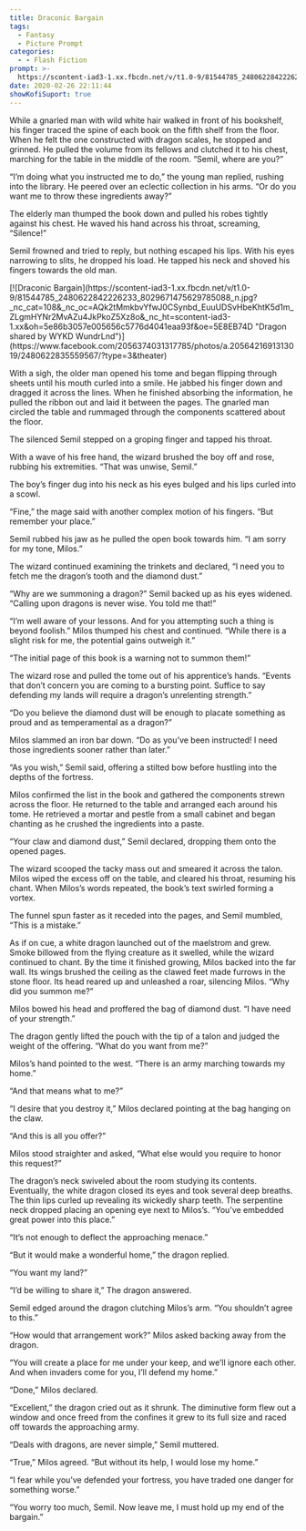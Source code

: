 ```yaml
---
title: Draconic Bargain
tags:
  - Fantasy
  - Picture Prompt
categories:
  - - Flash Fiction
prompt: >-
  https://scontent-iad3-1.xx.fbcdn.net/v/t1.0-9/81544785_2480622842226233_8029671475629785088_n.jpg?_nc_cat=108&_nc_oc=AQk2tMmkbvYfwJ0CSynbd_EuuUDSvHbeKhtK5d1m_ZLgmHYNr2MvAZu4JkPkoZ5Xz8o&_nc_ht=scontent-iad3-1.xx&oh=5e86b3057e005656c5776d4041eaa93f&oe=5E8EB74D
date: 2020-02-26 22:11:44
showKofiSuport: true
---
```


While a gnarled man with wild white hair walked in front of his bookshelf, his finger traced the spine of each book on the fifth shelf from the floor. When he felt the one constructed with dragon scales, he stopped and grinned. He pulled the volume from its fellows and clutched it to his chest, marching for the table in the middle of the room. “Semil, where are you?”

“I’m doing what you instructed me to do,” the young man replied, rushing into the library. He peered over an eclectic collection in his arms. “Or do you want me to throw these ingredients away?”

The elderly man thumped the book down and pulled his robes tightly against his chest. He waved his hand across his throat, screaming, “Silence!”

Semil frowned and tried to reply, but nothing escaped his lips. With his eyes narrowing to slits, he dropped his load.<!-- more --> He tapped his neck and shoved his fingers towards the old man.

<div class="center">[![Draconic Bargain](https://scontent-iad3-1.xx.fbcdn.net/v/t1.0-9/81544785_2480622842226233_8029671475629785088_n.jpg?_nc_cat=108&_nc_oc=AQk2tMmkbvYfwJ0CSynbd_EuuUDSvHbeKhtK5d1m_ZLgmHYNr2MvAZu4JkPkoZ5Xz8o&_nc_ht=scontent-iad3-1.xx&oh=5e86b3057e005656c5776d4041eaa93f&oe=5E8EB74D "Dragon shared by WYKD WundrLnd")](https://www.facebook.com/2056374031317785/photos/a.2056421691313019/2480622835559567/?type=3&theater)</div>

With a sigh, the older man opened his tome and began flipping through sheets until his mouth curled into a smile. He jabbed his finger down and dragged it across the lines. When he finished absorbing the information, he pulled the ribbon out and laid it between the pages. The gnarled man circled the table and rummaged through the components scattered about the floor.

The silenced Semil stepped on a groping finger and tapped his throat.

With a wave of his free hand, the wizard brushed the boy off and rose, rubbing his extremities. “That was unwise, Semil.”

The boy’s finger dug into his neck as his eyes bulged and his lips curled into a scowl.

“Fine,” the mage said with another complex motion of his fingers. “But remember your place.”

Semil rubbed his jaw as he pulled the open book towards him. “I am sorry for my tone, Milos.”

The wizard continued examining the trinkets and declared, “I need you to fetch me the dragon’s tooth and the diamond dust.”

“Why are we summoning a dragon?” Semil backed up as his eyes widened. “Calling upon dragons is never wise. You told me that!”

“I’m well aware of your lessons. And for you attempting such a thing is beyond foolish.” Milos thumped his chest and continued. “While there is a slight risk for me, the potential gains outweigh it.”

“The initial page of this book is a warning not to summon them!”

The wizard rose and pulled the tome out of his apprentice’s hands. “Events that don’t concern you are coming to a bursting point. Suffice to say defending my lands will require a dragon’s unrelenting strength.”

“Do you believe the diamond dust will be enough to placate something as proud and as temperamental as a dragon?”

Milos slammed an iron bar down. “Do as you’ve been instructed! I need those ingredients sooner rather than later.”

“As you wish,” Semil said, offering a stilted bow before hustling into the depths of the fortress.

Milos confirmed the list in the book and gathered the components strewn across the floor. He returned to the table and arranged each around his tome. He retrieved a mortar and pestle from a small cabinet and began chanting as he crushed the ingredients into a paste.

“Your claw and diamond dust,” Semil declared, dropping them onto the opened pages.

The wizard scooped the tacky mass out and smeared it across the talon. Milos wiped the excess off on the table, and cleared his throat, resuming his chant. When Milos’s words repeated, the book’s text swirled forming a vortex.

The funnel spun faster as it receded into the pages, and Semil mumbled, “This is a mistake.”

As if on cue, a white dragon launched out of the maelstrom and grew. Smoke billowed from the flying creature as it swelled, while the wizard continued to chant. By the time it finished growing, Milos backed into the far wall. Its wings brushed the ceiling as the clawed feet made furrows in the stone floor. Its head reared up and unleashed a roar, silencing Milos. “Why did you summon me?”

Milos bowed his head and proffered the bag of diamond dust. “I have need of your strength.”

The dragon gently lifted the pouch with the tip of a talon and judged the weight of the offering. “What do you want from me?”

Milos’s hand pointed to the west. “There is an army marching towards my home.”

“And that means what to me?”

“I desire that you destroy it,” Milos declared pointing at the bag hanging on the claw.

“And this is all you offer?”

Milos stood straighter and asked, “What else would you require to honor this request?”

The dragon’s neck swiveled about the room studying its contents. Eventually, the white dragon closed its eyes and took several deep breaths. The thin lips curled up revealing its wickedly sharp teeth. The serpentine neck dropped placing an opening eye next to Milos’s. “You’ve embedded great power into this place.”

“It’s not enough to deflect the approaching menace.”

“But it would make a wonderful home,” the dragon replied.

“You want my land?”

“I’d be willing to share it,” The dragon answered.

Semil edged around the dragon clutching Milos’s arm. “You shouldn’t agree to this.”

“How would that arrangement work?” Milos asked backing away from the dragon.

“You will create a place for me under your keep, and we’ll ignore each other. And when invaders come for you, I’ll defend my home.”

“Done,” Milos declared.

“Excellent,” the dragon cried out as it shrunk. The diminutive form flew out a window and once freed from the confines it grew to its full size and raced off towards the approaching army.

“Deals with dragons, are never simple,” Semil muttered.

“True,” Milos agreed. “But without its help, I would lose my home.”

“I fear while you’ve defended your fortress, you have traded one danger for something worse.”

“You worry too much, Semil. Now leave me, I must hold up my end of the bargain.”